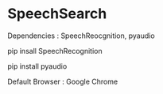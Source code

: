 # SpeechSearch


Dependencies : SpeechReocgnition, pyaudio

pip insall SpeechRecognition

pip install pyaudio

Default Browser : Google Chrome
